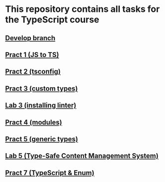 # This repository contains all tasks for the TypeScript course

## [Develop branch](https://github.com/Divam-dev/TS-All-Tasks/tree/develop)

## [Pract 1 (JS to TS)](https://github.com/Divam-dev/TS-All-Tasks/tree/feature/pr-1)

## [Pract 2 (tsconfig)](https://github.com/Divam-dev/TS-All-Tasks/tree/feature/pr-2)

## [Pract 3 (custom types)](https://github.com/Divam-dev/TS-All-Tasks/tree/feature/pr-3)

## [Lab 3 (installing linter)](https://github.com/Divam-dev/TS-All-Tasks/tree/feature/lb-3)

## [Pract 4 (modules)](https://github.com/Divam-dev/TS-All-Tasks/tree/feature/pr-4)

## [Pract 5 (generic types)](https://github.com/Divam-dev/TS-All-Tasks/tree/feature/pr-5)

## [Lab 5 (Type-Safe Content Management System)](https://github.com/Divam-dev/TS-All-Tasks/tree/feature/lb-5)

## [Pract 7 (TypeScript & Enum)](https://github.com/Divam-dev/TS-All-Tasks/tree/feature/pr-7)
